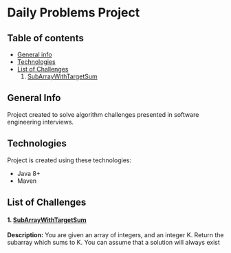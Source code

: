 # Daily Problems Project

## Table of contents
* [General info](#general-info)
* [Technologies](#technologies)
* [List of Challenges](#list-of-challenges)
  1. [SubArrayWithTargetSum](#1-subarraywithtargetsumhttpsgithubcomklauddiusdaily-problemsblobmastersrcmainjavabrcomklauddiusdailyproblemssubarraywithtargetsumjava)

## General Info
Project created to solve algorithm challenges presented in software engineering interviews.

## Technologies 
Project is created using these technologies:
* Java 8+
* Maven

## List of Challenges

#### 1. **[SubArrayWithTargetSum](https://github.com/klauddius/daily-problems/blob/master/src/main/java/br/com/klauddius/dailyproblems/SubArrayWithTargetSum.java)**
   
   **Description:** You are given an array of integers, and an integer K. Return the subarray which sums to K. You can assume that a solution will always exist